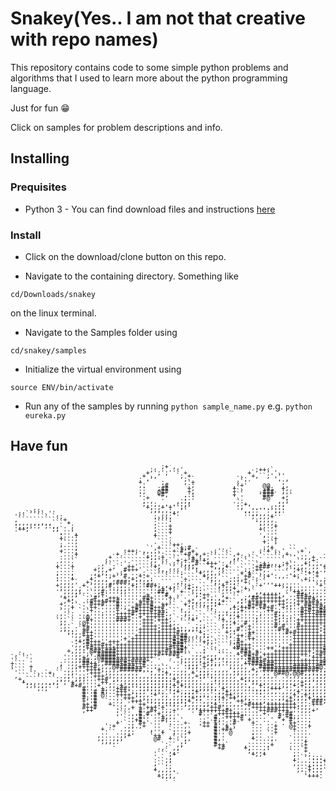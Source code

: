 # Snakey(Yes.. I am not that creative with repo names)

This repository contains code to some simple python problems and algorithms that I used to learn more about the python programming language.

Just for fun :grin:

Click on samples for problem descriptions and info.


## Installing

### Prequisites

* Python 3 - You can find download files and instructions [here](https://www.python.org/downloads/)

### Install

* Click on the download/clone button on this repo.

* Navigate to the containing directory. Something like 
```
cd/Downloads/snakey
```
on the linux terminal.

* Navigate to the Samples folder using
 ```
 cd/snakey/samples
 ```

* Initialize the virtual environment using
 ```
 source ENV/bin/activate
 ```

* Run any of the samples by running ```python sample_name.py``` e.g. ```python eureka.py```



## Have fun

<pre style="font: 10px/5px monospace;">                                       `;+',                                                                  
                                     ;:  `  :'                   ;++;`                                        
                                    + `;';''` +                +` ``` ',                                      
                                   +`,,     `; +             ,.`+,``;'.`'                                     
                                  : .`        ;.`           ``,.      '..,                                    
                                  +.'   :     ,`+           ;`.        '.'                                    
                                  ,.    :#     :;          ,`+     @@   ;,                                    
                                  .:   ;##     +,          +`,     ,#;  +,.                                   
                                  .,   @##     +,          +``    ,###  ;,.                                   
                                  '.   +#,    .::          +``    `###` ',`                                   
                                  '.+   .    .;.'          '.'     #@   +,                                    
                                   ,.,      ..;,'          .`:         ,,;                                    
                                   ;,.;.....:;,;            ;.+.      .;,'                                    
                                    +,.;+'+'`,:`            .,`',....;;,:                                     
     ,;;.                            ;,,,,:,,'`              ',,.:'':`,,:                                     
  ;:`````.''                          '',,:+.                 ::,,,,,,::                                      
 '``   ``` `:;                        ;,,,,`                    ;',,,+                                        
 ,``````````` +                       :```:                      :,,,,                                        
 ,,,,,,,,,,``` +                      ,```'                      ',,,,:                                       
 :,,,,:;';:,,`.`:                     ,```+                       :,.,+                              ,''.     
 .++;`     ;;`..;                     ,```+                       +...'                            +`````'    
            ',..`,                    ;```+                       .`..'                           :``    `;   
             :...+                    +```'                        ,..'                         `,`  ```  `'  
             +...;                    '```:                        '..+                         ;` ``````  `;
             '`..,                    .```.                        +.`;                        +` ```,:,`` `;
             ;...,                     .```++:                     ',,`                        . ```,;+,,```,,
             '...,                  `',+```'`+;#                   :,+    ``                  '````,'  ,,.``,'
             +...:            :++; ,,,,,```+`#''+`   .;'':`       ;'+';.'.``.+`               '```.+    ;,`,,'
             '...+          +.`````',,,`:``.``+#'+,+:`` ```,+  ,'.``` ``,+..`..'              ,```,`    ;,,,,.
             :...'        +`` ```` `+,,:+```'``;+';,,``````,,':``  ````` ``'..,,+  `          .```,     +,,,+
             ,..``       ;. `````````;;';:``+;+`#+`+,.````,:'`` `.`.`````...`',,+:``.'.       ...`,      '''  
            :...:       ,````:':`````,,,``.;',;;,#``+++':,'``` ```;+;,,,;+`..,+,,,.....;      :....,          
            +...+      ;,``;`  ++'````+,``````;;;,```+,,,+`` ```'+###''+';:,,,,',,'+...`,     +....+          
            '...:     +,,,+   #+++'````;,.::;```';,,,,':;`` ``:;'++,.``   `;+:,:,,.;'`..,      ....`.         
            ;...,     ,,,;  ,;''..,:````':```:`` `+,,,,,`````+'+'`,...````...`:+:+   +...'     '`...'         
            :...;    ;:+':;+``#,.,+:+````````'``` `+,;,````.;'+#```;+':,,:'+,`...+   ,...;      +...`;        
            :...+    +,,,,',..:,+,,,,:```````'+``` `',,,``::,,+.';```      ``.+,..,;  :,,,       '...:        
            ',,,,`  +,,,,:,,###;,;',;',.```.,::'``` `',,,+:;''+.````.........```',..::',,,`      ....``       
            +,,,,' +.`,,,;#':;:'+;''##+,,,,,'';+:,`` `',+;;;'..`.'+'''++;,,......`+`..:':,`       '...;       
            .,,,,,;`..,,:'::;;;:''''':''+'+;'``+;;:````:;,,+`.+,``    ```:;,,,,....;`...`,':      +...'       
             ',,,,;..`.,#:''';;''''''''##;'``+``,,;'````,''.+ ```,,,,,,, .`++;,,,,..;;`....`+     '...'       
             ,,,,;` ...;+'''''''''''+''''#,`,````,:++```,''```.,,:'++++;,`..##+',,,..+::....,.   `....:       
              +,,' `.`#';'+++''''''##+''''+.`` `,',+;;','+ ``,,'##++++++',.,++##+,,,..+,'...,+   ;....`       
              ,+:. ..#+++#++#'''''++#+'''';`` `+;,,,:;;;+```,;'++++++++++,,,++++#+:,,..+:.,`,' ::....,        
             +..:` .`#++#'''#''''+#++#''++`` `+;;:,,,;;+```,';'#+##+'''++,,:+'##+#+,,,.... .,',......+        
             ,..+ `..++'''''#';'+#+++#++#'`` .':.``':,'```,+;++#+'+#+#''+:;''++#++#+,,,,.`.,,+,,....:         
             `..' `.`+''''''+''++#+++#+++:```:,,`````':..,';;+''''''++';'''''#+#++##',,,,,,,:,,,,,,,:         
            .,.`: ..;''';'''++++#'+++++##:,` `,,.`` ``',,:;;;''''';'''#;;''''#+++####',,,,,,':,,,,'.          
            .,.`. ..@'''''''++++''+'+++++;,` ;',,;`` ``:,';,+'''';''''+;::;''+++++++##+;,,';:;''',:           
            `,,`` .`#+''''''###+'''+++'+++,.` `'+'.`` `'+,,,''''';''''+;';''+++++++++#;;;;,,,:;,,,;           
             ,,.` .@+''''''''''''''+++''++,,.````.'``` `;,,+''#'''''''+'''''+'+++++++#:,,+.,'.,'..,'          
             ',.`.`++''''''''''''''++++;+++,,,.`.,:;``` ;,,''+'+''''''#'#'''#+++++;++#;,.+:, .,'...'          
             ;,,..`+#'''''''''''''+++++;++++:,,,,:;'``` `:,,#''+'''''''#++''++++++;+++'..', ..:+. .:          
              ',:,.#++''''''''''''++++++++++#'''''+;'``` +,:'''++''''''''#+#++++++'++#+...`..';'' .:          
               '',,+++'''''''''''++++++++++++##,,,,;;``` .,'++'#'''''''''''++++++++++++...+.';''. ,;          
                ',,,#+''''''''+'+++++++++++#+##,.`,';'.```':+''++''''''''''++++++++++++'...,'',. .,+          
                 :+;#+++''+++''++++++++++++#+#+````+;;````;,#+'''''''''''''+++++++++++++...;..``.,,:          
                `;,;#+++#++;+++++++++++++++###;````'':'````:@+++''''''';''+++++++++++++#+...:,,,,,;           
                ',,:+#++++++++++++++++++++#++#+````;`.:`..`+#+++''''++''+++++++++++#+###,+.`..+,,:.           
               +,,,:'@##+###+++++++++++++#++##;.`..;```:...`,##+'+''''++++++++++;++#++##:;+. .,++`            
 ,':           ..,,';''#####+++++++++++#++###'``.,,',,,'`...+:##+#'++++++++++++;;+#++##;;;;;``,,`             
`.``'`        '..,,+'';@####++++++++++'.``.'+:,,,,,+,,,,,...,::#+++'+++++++++';'+++++#@::,:'. .,+             
'`  `'        :.,,;##;;,#######+####+.`    ..;,,,,,:;+''',,,,';###+#+++++++++++++++###;,,,:'. .,'             
+``` '       ; .,,'##++,,####+#++++#......` .`:,,,'+;;;;'',,,,++###+##++++++++++++####;::;'+. .,;             
;``` +       : .,,++++#,,,,@#####+++....`....`:;;;'+'''''',,,,,';'####+++++####++#@';;;'';,: .,,'             
```` :      '`.,,'''++++,,,,;######,.,'+;,`..,,';';;;:,,,,',,,,,+;'###############;;';:,:,'` .,,;             
 '`` `', `+,``.,,''''+++',,,,,,,,;''';,;;+,,,,,,+';;,,,,,,,;,,,.,;';;'@##@,@@#;;;;;;',;:'.` .,,:              
 ,``` ``````..,,'';;''+++',,,,,,,,,,,,,;;;',,,,,,+;;',,,,,,,',,,..,,,,.`..,,,:;;';;;',;.`...,,,:              
  +,````````,,,;';;;'''++#',,,,,,,,,,,,;;;;+,,,,,,:''',,,,,,,+;,,,.......,,,,:;;;;;,:,'...,,,,'               
   +,,,,,,,,,', +'''''''++,:',,,,,,,,:;;;;;;+,,,,,,,,;',,,,,,,:';,,,,,,,,,,,,+;;';,,;';+,,,,',                
    ;;,,,,:';   #+#''''+'',,:+';::;;;;;;;;;+;+,,,,,,,;'',,,,,,:,''+:,,,,,,:+,+;;,,:,,,,;'++,    +''           
      `,:,       ` #''' +;.,+##;'';;;;;;'';;;''',,,,,;;'+,,,,.,;:,;;;+++':,,,';;,,,,,,,;;+      ...:          
                   #''# #;..+++';;;;';;;;'';+;;;;+''''';;+,,,,..:;;:,,,.,,,,+';;,,,,,,,;+;      ...,+         
                   #''# @'..++++';;,,:+';;';,,;;;;;;;';;;++,,,,...:,....,,,+;;+;:,,,,,;';'     :...,;         
                   #;'#  '..;'+++';,,,,,,,,,,,;;+;;'::;;+;++',,,.......,,,+;;;;+';:;+';;;;'    ;...,:         
                   +''#  `...;''+++':,,,,,,,,;;+,::,,,;':,,'++':,,,,,:,:'++;:,:'###;  ;;;,,,' +...,,'         
                   ++'#   +...,'''++'';::::;;';,,,,,,:+',,,,,;+#+++'++++++++,,,:+++   +;,,,,.....,,,'         
                   #++#    '...,+ +'+++'+''',:',,,,:'++#',....,;++++++++++++:,,,',     ',,,,....,,,:          
                   ,++'     ;`..' #''#+';;;+    .'+++++++#+,.....;++###+++''',,,+       ;,,,,,,,,,,,          
                     `      ,``.,.#'#.'+,,,:      #''''++++++......+   +'##''...`        +,,,,,,,,:           
                             '`.,'#:' ''+,,,'     '''`#''++++#'.....'  #'+#;;...          .+,,,,'`            
                            ..`.,+#'' ''#;...'    ::' #;'''+.+ +.. ..' '+ #',...             ,,               
                            + `.,'#+' '' `....+   ,++`+'';'#    +.. ..: . ++...:                              
                         ':+` .,,.;+ `''  '...,`   ++ #''+',    :.. ..+   @+...+                              
                        +.   ..,'    ,'', `...,'      #'+#+`    ... ..+    +...'                              
                        ..``..,,;    :''+ `;..,+      #''`@     ,.. `.+    :....                              
                       ,.....,,+     `++' .'..,'      #''       ;.. ..'    ....                               
                       ,,..,,,'       @#  +`.`,,      #,'       +....,.   `...;                               
                        ;,,,:'           . ``,:       #''      ......:    ....+                               
                         ''.            `.``,,'       #++`    ,.....,+    ....+                               
                                        , `,,'         +#     +,...,:     ...`+                               
                                       ' `,,:                  ;,,,,'     `.. +                               
                                      '```,+                    +,,+       ,. ,;                              
                                      ' `.,`                               ;.``.;:;                           
                                      :``,;                                +....:::+                          
                                      ,``,'                                ,...;:::'                          
                                      ;``.;                                 ;..+:::'                          
                                      +,,,,.                                ,..+:::'                          
                                      `,,,,'                                 '.;:::                           
                                       +,,,,`                                 `+++.                           
                                        ';',                                                                  
</pre>

